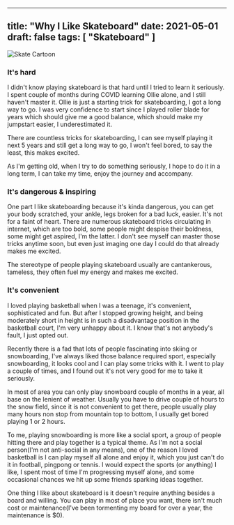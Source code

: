 
---
title: "Why I Like Skateboard"
date: 2021-05-01 
draft: false
tags: [ "Skateboard" ]
---

![Skate Cartoon](https://www.researchgate.net/profile/Edward-Frederick/publication/7021835/figure/fig1/AS:277757360656384@1443233923197/a-Diagram-of-the-Ollie-technique-To-perform-the-Ollie-the-skater-rapidly-rotates-the.png "Skateboard ollie")

### It's hard 
I didn't know playing skateboard is that hard until I tried to learn it seriously. I spent couple of months during COVID learning Ollie alone, and I still haven't master it. Ollie is just a starting trick for skateboarding, I got a long way to go. I was very confidence to start since I played roller blade for years which should give me a good balance, which should make my jumpstart easier, I underestimated it.   

There are countless tricks for skateboarding, I can see myself playing it next 5 years and still get a long way to go, I won't feel bored, to say the least, this makes excited.  

As I'm getting old, when I try to do something seriously, I hope to do it in a long term, I can take my time, enjoy the journey and accompany. 

### It's dangerous & inspiring  

One part I like skateboarding because it's kinda dangerous, you can get your body scratched, your ankle, legs broken for a bad luck, easier. It's not for a faint of heart. There are numerous skateboard tricks circulating in internet, which are too bold, some people might despise their boldness, some might get aspired, I'm the latter. I don't see myself can master those tricks anytime soon, but even just imaging one day I could do that already makes me excited. 

The stereotype of people playing skateboard usually are cantankerous, tameless, they often fuel my energy and makes me excited. 

### It's convenient  

I loved playing basketball when I was a teenage, it's convenient, sophisticated and fun. But after I stopped growing height, and being moderately short in height is in such a disadvantage position in the basketball court, I'm very unhappy about it. I know that's not anybody's fault, I just opted out.

Recently there is a fad that lots of people fascinating into skiing or snowboarding, I've always liked those balance required sport, especially snowboarding, it looks cool and I can play some tricks with it. I went to play a couple of times, and I found out it's not very good for me to take it seriously. 

In most of area you can only play snowboard couple of months in a year, all base on the lenient of weather. Usually you have to drive couple of hours to the snow field, since it is not convenient to get there, people usually play many hours non stop from mountain top to bottom, I usually get bored playing 1 or 2 hours. 

To me, playing snowboarding is more like a social sport, a group of people hitting there and play together is a typical theme. As I'm not a social person(I'm not anti-social in any means), one of the reason I loved basketball is I can play myself all alone and enjoy it, which you just can't do it in football, pingpong or tennis. I would expect the sports (or anything) I like, I spent most of time I'm progressing myself alone, and some occasional chances we hit up some friends sparking ideas together.      

One thing I like about skateboard is it doesn't require anything besides a board and willing. You can play in most of place you want, there isn't much cost or maintenance(I've been tormenting my board for over a year, the maintenance is $0).  

